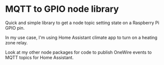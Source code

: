 # MQTT to GPIO node library

Quick and simple library to get a node topic setting state on a Raspberry Pi GPIO pin.

In my use case, I'm using Home Assistant climate app to turn on a heating zone relay. 

Look at my other node packages for code to publish OneWire events to MQTT topics for Home Assistant.